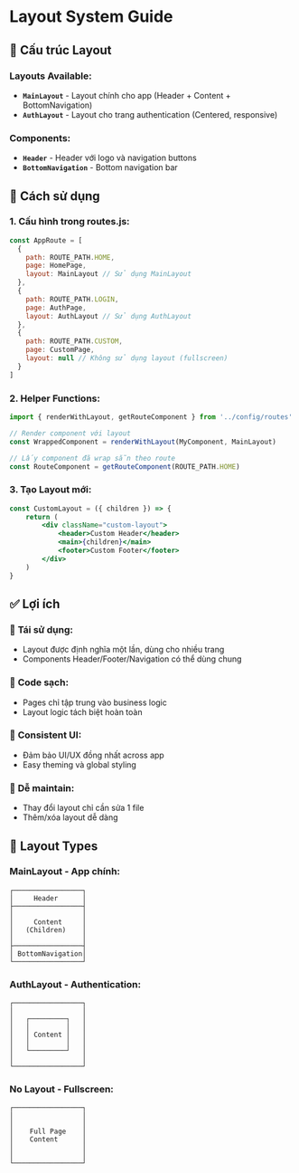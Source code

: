 # Layout System Guide

## 📁 Cấu trúc Layout

### Layouts Available:
- **`MainLayout`** - Layout chính cho app (Header + Content + BottomNavigation)
- **`AuthLayout`** - Layout cho trang authentication (Centered, responsive)

### Components:
- **`Header`** - Header với logo và navigation buttons
- **`BottomNavigation`** - Bottom navigation bar

## 🔧 Cách sử dụng

### 1. Cấu hình trong routes.js:

```javascript
const AppRoute = [
  {
    path: ROUTE_PATH.HOME,
    page: HomePage,
    layout: MainLayout // Sử dụng MainLayout
  },
  {
    path: ROUTE_PATH.LOGIN,
    page: AuthPage,
    layout: AuthLayout // Sử dụng AuthLayout
  },
  {
    path: ROUTE_PATH.CUSTOM,
    page: CustomPage,
    layout: null // Không sử dụng layout (fullscreen)
  }
]
```

### 2. Helper Functions:

```javascript
import { renderWithLayout, getRouteComponent } from '../config/routes'

// Render component với layout
const WrappedComponent = renderWithLayout(MyComponent, MainLayout)

// Lấy component đã wrap sẵn theo route
const RouteComponent = getRouteComponent(ROUTE_PATH.HOME)
```

### 3. Tạo Layout mới:

```jsx
const CustomLayout = ({ children }) => {
    return (
        <div className="custom-layout">
            <header>Custom Header</header>
            <main>{children}</main>
            <footer>Custom Footer</footer>
        </div>
    )
}
```

## ✅ Lợi ích

### 🔄 **Tái sử dụng:**
- Layout được định nghĩa một lần, dùng cho nhiều trang
- Components Header/Footer/Navigation có thể dùng chung

### 🧹 **Code sạch:**
- Pages chỉ tập trung vào business logic
- Layout logic tách biệt hoàn toàn

### 🎨 **Consistent UI:**
- Đảm bảo UI/UX đồng nhất across app
- Easy theming và global styling

### 🔧 **Dễ maintain:**
- Thay đổi layout chỉ cần sửa 1 file
- Thêm/xóa layout dễ dàng

## 📱 Layout Types

### **MainLayout** - App chính:
```
┌─────────────────┐
│     Header      │
├─────────────────┤
│                 │
│     Content     │
│   (Children)    │
│                 │
├─────────────────┤
│ BottomNavigation│
└─────────────────┘
```

### **AuthLayout** - Authentication:
```
┌─────────────────┐
│                 │
│   ┌─────────┐   │
│   │         │   │
│   │ Content │   │
│   │         │   │
│   └─────────┘   │
│                 │
└─────────────────┘
```

### **No Layout** - Fullscreen:
```
┌─────────────────┐
│                 │
│                 │
│    Full Page    │
│    Content      │
│                 │
│                 │
└─────────────────┘
```
